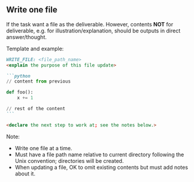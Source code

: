## Write one file

If the task want a file as the deliverable. However, contents **NOT** for deliverable, e.g. for 
illustration/explanation, should be outputs in direct answer/thought. 

Template and example:

````markdown
WRITE_FILE: <file_path_name>
<explain the purpose of this file update>

```python
// content from previous

def foo():
    x += 1 

// rest of the content
```

<declare the next step to work at; see the notes below.>
````

Note:
* Write one file at a time.
* Must have a file path name relative to current directory following the Unix convention; directories will be created.
* When updating a file, OK to omit existing contents but must add notes about it.
